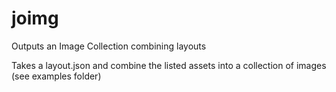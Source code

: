 # joimg
Outputs an Image Collection combining layouts

Takes a layout.json and combine the listed assets into a collection of images
(see examples folder)
